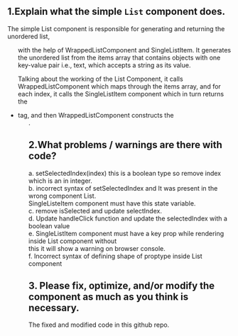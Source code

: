 ## 1.Explain what the simple `List` component does.
    
The simple List component is responsible for generating and returning the unordered list, <ul> with the help of WrappedListComponent and SingleListItem. It generates the unordered list from the items array that contains objects with one key-value pair i.e., text, which accepts a string as its value.

Talking about the working of the List Component, it calls WrappedListComponent which maps through the items array, and for each index, it calls the SingleListItem component which in turn returns the <li> tag, and then WrappedListComponent constructs the <ul>.

## 2.What problems / warnings are there with code?

a. setSelectedIndex(index) this is a boolean type so remove index which is an in integer.</br>
b. incorrect syntax of setSelectedIndex and It was present in the wrong component List.</br> 
    SingleListeItem component must have this state variable.</br>
c. remove isSelected and update selectIndex.</br>
d. Update handleClick function and update the selectedIndex with a boolean value</br>
e. SingleListItem component must have a key prop while rendering inside List component without </br>
   this it will show a warning on browser console.</br>
f. Incorrect syntax of defining shape of proptype inside List component</br>

## 3. Please fix, optimize, and/or modify the component as much as you think is necessary.
   
The fixed and modified code in this github repo.
